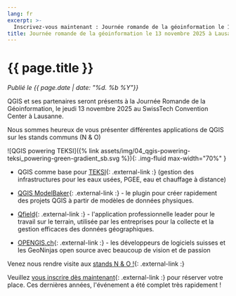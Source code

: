 ```yaml
---
lang: fr
excerpt: >-
  Inscrivez-vous maintenant : Journée romande de la géoinformation le 13 novembre 2025 à Lausanne.
title: Journée romande de la géoinformation le 13 novembre 2025 à Lausanne.
---
```


# {{ page.title }}

*Publié le {{ page.date | date: "%d. %b %Y"}}*

QGIS et ses partenaires seront présents à la Journée Romande de la Géoinformation, le jeudi 13 novembre 2025 au SwissTech Convention Center à Lausanne.

Nous sommes heureux de vous présenter différentes applications de QGIS sur les stands communs (N & O)

![QGIS powering TEKSI]({% link assets/img/04_qgis-powering-teksi_powering-green-gradient_sb.svg %}){: .img-fluid max-width="70%" }

- QGIS comme base pour [TEKSI](https://www.teksi.ch){: .external-link :} (gestion des infrastructures pour les eaux usées, PGEE, eau et chauffage à distance)

- [QGIS ModelBaker](https://www.qgis.ch/fr/sujets/){: .external-link :} - le plugin pour créer rapidement des projets QGIS à partir de modèles de données physiques.

- [Qfield](https://www.qfield.org){: .external-link :} - l'application professionnelle leader pour le travail sur le terrain, utilisée par les entreprises pour la collecte et la gestion efficaces des données géographiques.

- [OPENGIS.ch](https://www.opengis.ch){: .external-link :} - les développeurs de logiciels suisses et les GeoNinjas open source avec beaucoup de vision et de passion 


Venez nous rendre visite aux [stands N & O !](https://georomandie.com/espace-exposants){: .external-link :}

Veuillez [vous inscrire dès maintenant](https://georomandie.com/inscription){: .external-link :} pour réserver votre place. Ces dernières années, l'événement a été complet très rapidement !

